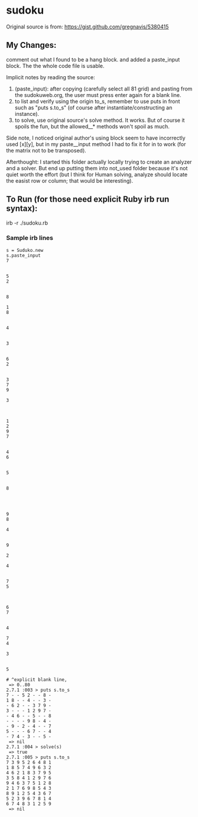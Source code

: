 # sudoku

Original source is from:
https://gist.github.com/gregnavis/5380415

## My Changes:
comment out what I found to be a hang block.
and added a paste\_input block.
The the whole code file is usable.

Implicit notes by reading the source:
1. (paste\_input): after copying (carefully select all 81 grid) and pasting from the sudokuweb.org, the user must press enter again for a blank line.
2. to list and verify using the origin to\_s, remember to use puts in front
such as "puts s.to\_s" (of course after instantiate/constructing an instance).
3. to solve, use original source's solve method. It works. But of course it spoils the fun, but the allowed\__* methods won't spoil as much.

Side note, I noticed original author's using block seem to have incorrectly used [x][y], but in my paste_\_input method I had to fix it for in to work (for the matrix not to be transposed).

Afterthought:  I started this folder actually locally trying to create an analyzer and a solver. But end up putting them into not\_used folder because it's not quiet worth the effort (but I think for Human solving, analyze should locate 
the easist row or column; that would be interesting).

## To Run (for those need explicit Ruby irb run syntax):
irb -r ./sudoku.rb

### Sample irb lines
```
s = Suduko.new
s.paste_input
7
 
 
5
2
 
 
8
 
1
8
 
 
4
 
 
3
 
 
6
2
 
 
3
7
9
 
3
 
 
 
1
2
9
7
 
 
4
6
 
 
5
 
 
8
 
 
 
 
9
8
 
4
 
 
9
 
2
 
4
 
 
7
5
 
 
 
6
7
 
 
4
 
7
4

3
 
 
5

# ^explicit blank line,
 => 0..80 
2.7.1 :003 > puts s.to_s
7 - - 5 2 - - 8 -
1 8 - - 4 - - 3 -
- 6 2 - - 3 7 9 -
3 - - - 1 2 9 7 -
- 4 6 - - 5 - - 8
- - - - 9 8 - 4 -
- 9 - 2 - 4 - - 7
5 - - - 6 7 - - 4
- 7 4 - 3 - - 5 -
 => nil 
2.7.1 :004 > solve(s)
 => true 
2.7.1 :005 > puts s.to_s
7 3 9 5 2 6 4 8 1
1 8 5 7 4 9 6 3 2
4 6 2 1 8 3 7 9 5
3 5 8 4 1 2 9 7 6
9 4 6 3 7 5 1 2 8
2 1 7 6 9 8 5 4 3
8 9 1 2 5 4 3 6 7
5 2 3 9 6 7 8 1 4
6 7 4 8 3 1 2 5 9
 => nil 
```
